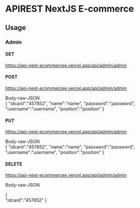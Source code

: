 # APIREST NextJS E-commerce

## Usage

### Admin

#### GET

 https://api-next-ecommercee.vercel.app/api/admin/admin

#### POST

https://api-next-ecommercee.vercel.app/api/admin/admin

Body-raw-JSON
<br>
{
    "idcard":"457852",
    "name":"name",
    "password":"password",
    "username":"username",
    "position":"position"
}

#### PUT

https://api-next-ecommercee.vercel.app/api/admin/admin

Body-raw-JSON
<br>
{
    "idcard":"457852",
    "name":"name",
    "password":"password",
    "username":"username",
    "position":"position"
}


#### DELETE

 https://api-next-ecommercee.vercel.app/api/admin/admin

Body-raw-JSON

{  
    "idcard":"457852"
}
